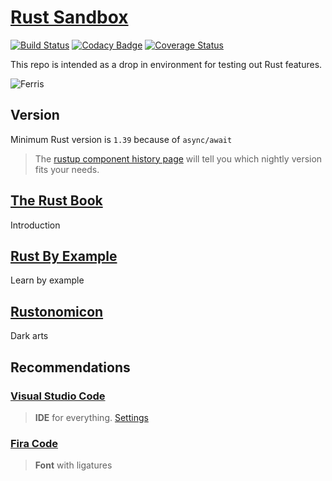 # [Rust Sandbox](https://www.rust-lang.org/)

[![Build Status](https://travis-ci.com/AlexAegis/rs-sandbox.svg?branch=master)](https://travis-ci.com/AlexAegis/rs-sandbox) [![Codacy Badge](https://api.codacy.com/project/badge/Grade/971fd3cc2aaa4652b378c40d30423f76)](https://www.codacy.com/manual/AlexAegis/rs-sandbox?utm_source=github.com&utm_medium=referral&utm_content=AlexAegis/rs-sandbox&utm_campaign=Badge_Grade) [![Coverage Status](https://img.shields.io/coveralls/github/AlexAegis/rs-sandbox.svg?label=coverage)](https://coveralls.io/github/AlexAegis/advent-of-code?branch=master)

This repo is intended as a drop in environment for testing out Rust features.

![Ferris](https://doc.rust-lang.org/nomicon/img/safeandunsafe.svg)

## Version

Minimum Rust version is `1.39` because of `async/await`

> The [rustup component history page](https://rust-lang.github.io/rustup-components-history/index.html) will tell you which nightly version fits your needs.

## [The Rust Book](https://doc.rust-lang.org/book/)

Introduction

## [Rust By Example](https://doc.rust-lang.org/stable/rust-by-example/)

Learn by example

## [Rustonomicon](https://doc.rust-lang.org/nomicon/)

Dark arts

## Recommendations

### [Visual Studio Code](https://code.visualstudio.com/)

> **IDE** for everything. [Settings](./.vscode/)

### [Fira Code](https://github.com/tonsky/FiraCode)

> **Font** with ligatures
